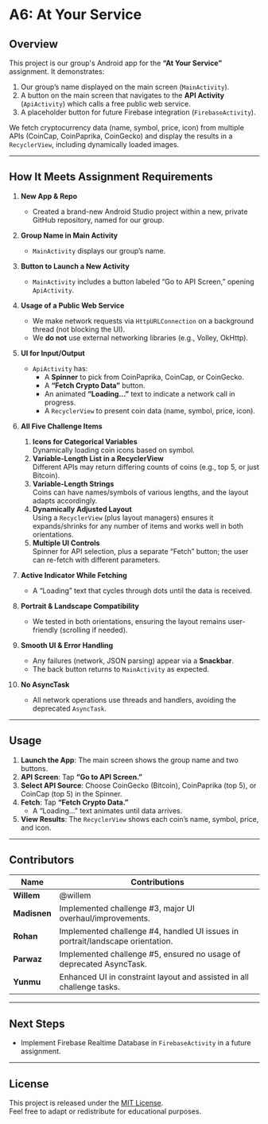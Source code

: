 # A6: At Your Service

## Overview
This project is our group's Android app for the **“At Your Service”** assignment. It demonstrates:
1. Our group’s name displayed on the main screen (`MainActivity`).
2. A button on the main screen that navigates to the **API Activity** (`ApiActivity`) which calls a free public web service.
3. A placeholder button for future Firebase integration (`FirebaseActivity`).

We fetch cryptocurrency data (name, symbol, price, icon) from multiple APIs (CoinCap, CoinPaprika, CoinGecko) and display the results in a `RecyclerView`, including dynamically loaded images.

---

## How It Meets Assignment Requirements

1. **New App & Repo**
    - Created a brand-new Android Studio project within a new, private GitHub repository, named for our group.

2. **Group Name in Main Activity**
    - `MainActivity` displays our group’s name.

3. **Button to Launch a New Activity**
    - `MainActivity` includes a button labeled “Go to API Screen,” opening `ApiActivity`.

4. **Usage of a Public Web Service**
    - We make network requests via `HttpURLConnection` on a background thread (not blocking the UI).
    - We **do not** use external networking libraries (e.g., Volley, OkHttp).

5. **UI for Input/Output**
    - `ApiActivity` has:
        - A **Spinner** to pick from CoinPaprika, CoinCap, or CoinGecko.
        - A **“Fetch Crypto Data”** button.
        - An animated **“Loading...”** text to indicate a network call in progress.
        - A `RecyclerView` to present coin data (name, symbol, price, icon).

6. **All Five Challenge Items**
    1. **Icons for Categorical Variables**  
       Dynamically loading coin icons based on symbol.
    2. **Variable-Length List in a RecyclerView**  
       Different APIs may return differing counts of coins (e.g., top 5, or just Bitcoin).
    3. **Variable-Length Strings**  
       Coins can have names/symbols of various lengths, and the layout adapts accordingly.
    4. **Dynamically Adjusted Layout**  
       Using a `RecyclerView` (plus layout managers) ensures it expands/shrinks for any number of items and works well in both orientations.
    5. **Multiple UI Controls**  
       Spinner for API selection, plus a separate “Fetch” button; the user can re-fetch with different parameters.

7. **Active Indicator While Fetching**
    - A “Loading” text that cycles through dots until the data is received.

8. **Portrait & Landscape Compatibility**
    - We tested in both orientations, ensuring the layout remains user-friendly (scrolling if needed).

9. **Smooth UI & Error Handling**
    - Any failures (network, JSON parsing) appear via a **Snackbar**.
    - The back button returns to `MainActivity` as expected.

10. **No AsyncTask**
    - All network operations use threads and handlers, avoiding the deprecated `AsyncTask`.

---

## Usage

1. **Launch the App**: The main screen shows the group name and two buttons.
2. **API Screen**: Tap **“Go to API Screen.”**
3. **Select API Source**: Choose CoinGecko (Bitcoin), CoinPaprika (top 5), or CoinCap (top 5) in the Spinner.
4. **Fetch**: Tap **“Fetch Crypto Data.”**
    - A “Loading...” text animates until data arrives.
5. **View Results**: The `RecyclerView` shows each coin’s name, symbol, price, and icon.

---

## Contributors

| Name         | Contributions                                                                       |
|--------------|-------------------------------------------------------------------------------------|
| **Willem**   | @willem | Created the base project, ensured it met initial requirements, and completed the first two challenge items. |
| **Madisnen** | Implemented challenge #3, major UI overhaul/improvements.       |
| **Rohan**    | Implemented challenge #4, handled UI issues in portrait/landscape orientation.           |
| **Parwaz**   | Implemented challenge #5, ensured no usage of deprecated AsyncTask.                      |
| **Yunmu**    | Enhanced UI in constraint layout and assisted in all challenge tasks.                    |

---

## Next Steps
- Implement Firebase Realtime Database in `FirebaseActivity` in a future assignment.

---

## License
This project is released under the [MIT License](LICENSE).  
Feel free to adapt or redistribute for educational purposes.
